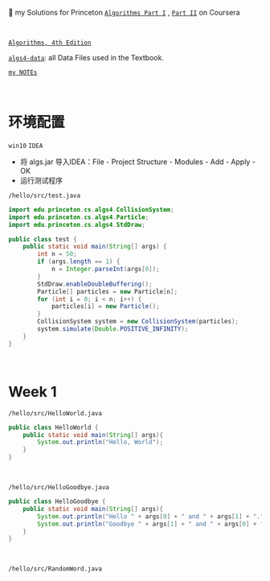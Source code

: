 :tada: my Solutions for Princeton [`Algorithms Part I`](https://www.coursera.org/learn/algorithms-part1/home/welcome) , [`Part II`](https://www.coursera.org/learn/algorithms-part2/home/welcome) on Coursera

&nbsp;

[`Algorithms, 4th Edition`](https://algs4.cs.princeton.edu/home/)


[`algs4-data`](https://algs4.cs.princeton.edu/code/algs4-data.zip): all Data Files used in the Textbook.

[`my NOTEs`](https://github.com/tiiaan/ddup/blob/master/notes/%E7%AE%97%E6%B3%95/%E5%9F%BA%E7%A1%80%E7%AE%97%E6%B3%95.md)


&nbsp;
&nbsp;

# 环境配置
`win10`   `IDEA`

- 将 algs.jar 导入IDEA：File - Project Structure - Modules - Add - Apply -OK
- 运行测试程序

`/hello/src/test.java`

```java
import edu.princeton.cs.algs4.CollisionSystem;
import edu.princeton.cs.algs4.Particle;
import edu.princeton.cs.algs4.StdDraw;

public class test {
    public static void main(String[] args) {
        int n = 50;
        if (args.length == 1) {
            n = Integer.parseInt(args[0]);
        }
        StdDraw.enableDoubleBuffering();
        Particle[] particles = new Particle[n];
        for (int i = 0; i < n; i++) {
            particles[i] = new Particle();
        }
        CollisionSystem system = new CollisionSystem(particles);
        system.simulate(Double.POSITIVE_INFINITY);
    }
}
```

&nbsp;
&nbsp;

# Week 1
`/hello/src/HelloWorld.java`
```java
public class HelloWorld {
    public static void main(String[] args){
        System.out.println("Hello, World");
    }
}
```


&nbsp;


`/hello/src/HelloGoodbye.java`
```java
public class HelloGoodbye {
    public static void main(String[] args){
        System.out.println("Hello " + args[0] + " and " + args[1] + ".");
        System.out.println("Goodbye " + args[1] + " and " + args[0] + ".");
    }
}
```

&nbsp;

`/hello/src/RandomWord.java`

```java
```

